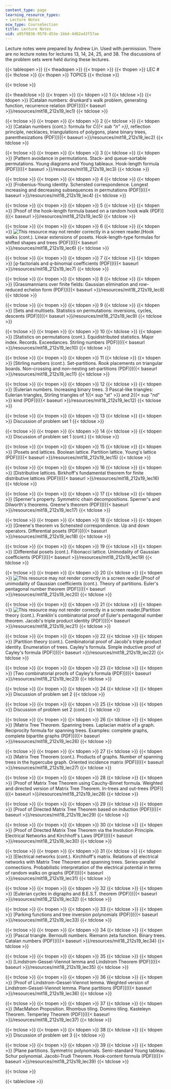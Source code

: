 ```yaml
---
content_type: page
learning_resource_types:
- Lecture Notes
ocw_type: CourseSection
title: Lecture Notes
uid: a95f0836-9570-d53e-1bbd-4d62a43f57ae
---
```


Lecture notes were prepared by Andrew Lin. Used with permission. There are no lecture notes for lectures 13, 14, 24, 25, and 38. The discussions of the problem sets were held during these lectures.

{{< tableopen >}}
{{< theadopen >}}
{{< tropen >}}
{{< thopen >}}
LEC #
{{< thclose >}}
{{< thopen >}}
TOPICS
{{< thclose >}}

{{< trclose >}}

{{< theadclose >}}
{{< tropen >}}
{{< tdopen >}}
1
{{< tdclose >}}
{{< tdopen >}}
[Catalan numbers: drunkard's walk problem, generating function, recurrence relation (PDF)]({{< baseurl >}}/resources/mit18_212s19_lec1)
{{< tdclose >}}

{{< trclose >}}
{{< tropen >}}
{{< tdopen >}}
2
{{< tdclose >}}
{{< tdopen >}}
[Catalan numbers (cont.): formula for _C{{< sub "n" >}}_, reflection principle, necklaces, triangulations of polygons, plane binary trees, parenthesizations (PDF)]({{< baseurl >}}/resources/mit18_212s19_lec2)
{{< tdclose >}}

{{< trclose >}}
{{< tropen >}}
{{< tdopen >}}
3
{{< tdclose >}}
{{< tdopen >}}
[Pattern avoidance in permutations. Stack- and queue-sortable permutations. Young diagrams and Young tableaux. Hook-length formula (PDF)]({{< baseurl >}}/resources/mit18_212s19_lec3)
{{< tdclose >}}

{{< trclose >}}
{{< tropen >}}
{{< tdopen >}}
4
{{< tdclose >}}
{{< tdopen >}}
[Frobenius-Young identity. Schensted correspondence. Longest increasing and decreasing subsequences in permutations (PDF)]({{< baseurl >}}/resources/mit18_212s19_lec4)
{{< tdclose >}}

{{< trclose >}}
{{< tropen >}}
{{< tdopen >}}
5
{{< tdclose >}}
{{< tdopen >}}
[Proof of the hook-length formula based on a random hook walk (PDF)]({{< baseurl >}}/resources/mit18_212s19_lec5)
{{< tdclose >}}

{{< trclose >}}
{{< tropen >}}
{{< tdopen >}}
6
{{< tdclose >}}
{{< tdopen >}}
![This resource may not render correctly in a screen reader.](/images/inacessible.gif)[Hook walks (cont.). Linear extensions of posets. Hook-length-type formulas for shifted shapes and trees (PDF)]({{< baseurl >}}/resources/mit18_212s19_lec6)
{{< tdclose >}}

{{< trclose >}}
{{< tropen >}}
{{< tdopen >}}
7
{{< tdclose >}}
{{< tdopen >}}
[_q_\-factorials and _q_\-binomial coefficients (PDF)]({{< baseurl >}}/resources/mit18_212s19_lec7)
{{< tdclose >}}

{{< trclose >}}
{{< tropen >}}
{{< tdopen >}}
8
{{< tdclose >}}
{{< tdopen >}}
[Grassmannians over finite fields: Gaussian elimination and row-reduced echelon form (PDF)]({{< baseurl >}}/resources/mit18_212s19_lec8)
{{< tdclose >}}

{{< trclose >}}
{{< tropen >}}
{{< tdopen >}}
9
{{< tdclose >}}
{{< tdopen >}}
[Sets and multisets. Statistics on permutations: inversions, cycles, descents (PDF)]({{< baseurl >}}/resources/mit18_212s19_lec9)
{{< tdclose >}}

{{< trclose >}}
{{< tropen >}}
{{< tdopen >}}
10
{{< tdclose >}}
{{< tdopen >}}
[Statistics on permutations (cont.). Equidistributed statistics. Major index. Records. Exceedances. Stirling numbers (PDF)]({{< baseurl >}}/resources/mit18_212s19_lec10)
{{< tdclose >}}

{{< trclose >}}
{{< tropen >}}
{{< tdopen >}}
11
{{< tdclose >}}
{{< tdopen >}}
[Stirling numbers (cont.). Set-partitions. Rook placements on triangular boards. Non-crossing and non-nesting set-partitions (PDF)]({{< baseurl >}}/resources/mit18_212s19_lec11)
{{< tdclose >}}

{{< trclose >}}
{{< tropen >}}
{{< tdopen >}}
12
{{< tdclose >}}
{{< tdopen >}}
[Eulerian numbers. Increasing binary trees. 3 Pascal-like triangles: Eulerian triangles, Stirling triangles of 1{{< sup "st" >}} and 2{{< sup "nd" >}} kind (PDF)]({{< baseurl >}}/resources/mit18_212s19_lec12)
{{< tdclose >}}

{{< trclose >}}
{{< tropen >}}
{{< tdopen >}}
13
{{< tdclose >}}
{{< tdopen >}}
Discussion of problem set 1
{{< tdclose >}}

{{< trclose >}}
{{< tropen >}}
{{< tdopen >}}
14
{{< tdclose >}}
{{< tdopen >}}
Discussion of problem set 1 (cont.)
{{< tdclose >}}

{{< trclose >}}
{{< tropen >}}
{{< tdopen >}}
15
{{< tdclose >}}
{{< tdopen >}}
[Posets and lattices. Boolean lattice. Partition lattice. Young's lattice (PDF)]({{< baseurl >}}/resources/mit18_212s19_lec15)
{{< tdclose >}}

{{< trclose >}}
{{< tropen >}}
{{< tdopen >}}
16
{{< tdclose >}}
{{< tdopen >}}
[Distributive lattices. Birkhoff's fundamental theorem for finite distributive lattices (PDF)]({{< baseurl >}}/resources/mit18_212s19_lec16)
{{< tdclose >}}

{{< trclose >}}
{{< tropen >}}
{{< tdopen >}}
17
{{< tdclose >}}
{{< tdopen >}}
[Sperner's property. Symmetric chain decompositions. Sperner's and Dilworth's theorems. Greene's theorem (PDF)]({{< baseurl >}}/resources/mit18_212s19_lec17)
{{< tdclose >}}

{{< trclose >}}
{{< tropen >}}
{{< tdopen >}}
18
{{< tdclose >}}
{{< tdopen >}}
[Greene's theorem vs Schensted correspondence. Up and down operators. Differential posets (PDF)]({{< baseurl >}}/resources/mit18_212s19_lec18)
{{< tdclose >}}

{{< trclose >}}
{{< tropen >}}
{{< tdopen >}}
19
{{< tdclose >}}
{{< tdopen >}}
[Differential posets (cont.). Fibonacci lattice. Unimodality of Gaussian coefficients (PDF)]({{< baseurl >}}/resources/mit18_212s19_lec19)
{{< tdclose >}}

{{< trclose >}}
{{< tropen >}}
{{< tdopen >}}
20
{{< tdclose >}}
{{< tdopen >}}
![This resource may not render correctly in a screen reader.](/images/inacessible.gif)[Proof of unimodality of Gaussian coefficients (cont.). Theory of partitions. Euler's pentagonal number theorem (PDF)]({{< baseurl >}}/resources/mit18_212s19_lec20)
{{< tdclose >}}

{{< trclose >}}
{{< tropen >}}
{{< tdopen >}}
21
{{< tdclose >}}
{{< tdopen >}}
![This resource may not render correctly in a screen reader.](/images/inacessible.gif)[Partition theory (cont.). Franklin's combinatorial proof of Euler's pentagonal number theorem. Jacobi's triple product identity (PDF)]({{< baseurl >}}/resources/mit18_212s19_lec21)
{{< tdclose >}}

{{< trclose >}}
{{< tropen >}}
{{< tdopen >}}
22
{{< tdclose >}}
{{< tdopen >}}
[Partition theory (cont.). Combinatorial proof of Jacobi's triple product identity. Enumeration of trees. Cayley's formula. Simple inductive proof of Cayley's formula (PDF)]({{< baseurl >}}/resources/mit18_212s19_lec22)
{{< tdclose >}}

{{< trclose >}}
{{< tropen >}}
{{< tdopen >}}
23
{{< tdclose >}}
{{< tdopen >}}
[Two combinatorial proofs of Cayley's formula (PDF)]({{< baseurl >}}/resources/mit18_212s19_lec23)
{{< tdclose >}}

{{< trclose >}}
{{< tropen >}}
{{< tdopen >}}
24
{{< tdclose >}}
{{< tdopen >}}
Discussion of problem set 2
{{< tdclose >}}

{{< trclose >}}
{{< tropen >}}
{{< tdopen >}}
25
{{< tdclose >}}
{{< tdopen >}}
Discussion of problem set 2 (cont.)
{{< tdclose >}}

{{< trclose >}}
{{< tropen >}}
{{< tdopen >}}
26
{{< tdclose >}}
{{< tdopen >}}
[Matrix Tree Theorem. Spanning trees. Laplacian matrix of a graph. Reciprocity formula for spanning trees. Examples: complete graphs, complete bipartite graphs (PDF)]({{< baseurl >}}/resources/mit18_212s19_lec26)
{{< tdclose >}}

{{< trclose >}}
{{< tropen >}}
{{< tdopen >}}
27
{{< tdclose >}}
{{< tdopen >}}
[Matrix Tree Theorem (cont.). Products of graphs. Number of spanning trees in the hypercube graph. Oriented incidence matrix (PDF)]({{< baseurl >}}/resources/mit18_212s19_lec27)
{{< tdclose >}}

{{< trclose >}}
{{< tropen >}}
{{< tdopen >}}
28
{{< tdclose >}}
{{< tdopen >}}
[Proof of Matrix Tree Theorem using Cauchy-Binnet formula. Weighted and directed version of Matrix Tree Theorem. In-trees and out-trees (PDF)]({{< baseurl >}}/resources/mit18_212s19_lec28)
{{< tdclose >}}

{{< trclose >}}
{{< tropen >}}
{{< tdopen >}}
29
{{< tdclose >}}
{{< tdopen >}}
[Proof of Directed Matrix Tree Theorem based on induction (PDF)]({{< baseurl >}}/resources/mit18_212s19_lec29)
{{< tdclose >}}

{{< trclose >}}
{{< tropen >}}
{{< tdopen >}}
30
{{< tdclose >}}
{{< tdopen >}}
[Proof of Directed Matrix Tree Theorem via the Involution Principle. Electrical Networks and Kirchhoff's Laws (PDF)]({{< baseurl >}}/resources/mit18_212s19_lec30)
{{< tdclose >}}

{{< trclose >}}
{{< tropen >}}
{{< tdopen >}}
31
{{< tdclose >}}
{{< tdopen >}}
[Electrical networks (cont.). Kirchhoff's matrix. Relations of electrical networks with Matrix Tree Theorem and spanning trees. Series-parallel connections. Probabilistic interpretation of the electrical potential in terms of random walks on graphs (PDF)]({{< baseurl >}}/resources/mit18_212s19_lec31)
{{< tdclose >}}

{{< trclose >}}
{{< tropen >}}
{{< tdopen >}}
32
{{< tdclose >}}
{{< tdopen >}}
[Eulerian cycles in digraphs and B.E.S.T. theorem (PDF)]({{< baseurl >}}/resources/mit18_212s19_lec32)
{{< tdclose >}}

{{< trclose >}}
{{< tropen >}}
{{< tdopen >}}
33
{{< tdclose >}}
{{< tdopen >}}
[Parking functions and tree inversion polynomials (PDF)]({{< baseurl >}}/resources/mit18_212s19_lec33)
{{< tdclose >}}

{{< trclose >}}
{{< tropen >}}
{{< tdopen >}}
34
{{< tdclose >}}
{{< tdopen >}}
[Pascal triangle. Bernoulli numbers. Riemann zeta function. Binary trees. Catalan numbers (PDF)]({{< baseurl >}}/resources/mit18_212s19_lec34)
{{< tdclose >}}

{{< trclose >}}
{{< tropen >}}
{{< tdopen >}}
35
{{< tdclose >}}
{{< tdopen >}}
[Lindstrom-Gessel-Viennot lemma and Lindstrom Theorem (PDF)]({{< baseurl >}}/resources/mit18_212s19_lec35)
{{< tdclose >}}

{{< trclose >}}
{{< tropen >}}
{{< tdopen >}}
36
{{< tdclose >}}
{{< tdopen >}}
[Proof of Lindstrom-Gessel-Viennot lemma. Weighted version of Lindstrom-Gessel-Viennot lemma. Plane partitions (PDF)]({{< baseurl >}}/resources/mit18_212s19_lec36)
{{< tdclose >}}

{{< trclose >}}
{{< tropen >}}
{{< tdopen >}}
37
{{< tdclose >}}
{{< tdopen >}}
[MacMahon Proposition. Rhombus tiling. Domino tiling. Kasteleyn Theorem. Temperley Theorem (PDF)]({{< baseurl >}}/resources/mit18_212s19_lec37)
{{< tdclose >}}

{{< trclose >}}
{{< tropen >}}
{{< tdopen >}}
38
{{< tdclose >}}
{{< tdopen >}}
Discussion of problem set 3
{{< tdclose >}}

{{< trclose >}}
{{< tropen >}}
{{< tdopen >}}
39
{{< tdclose >}}
{{< tdopen >}}
[Plane partitions. Symmetric polynomials. Semi-standard Young tableau. Schur polynomial. Jacobi-Trudi Theorem. Hook-content formula (PDF)]({{< baseurl >}}/resources/mit18_212s19_lec39)
{{< tdclose >}}

{{< trclose >}}

{{< tableclose >}}